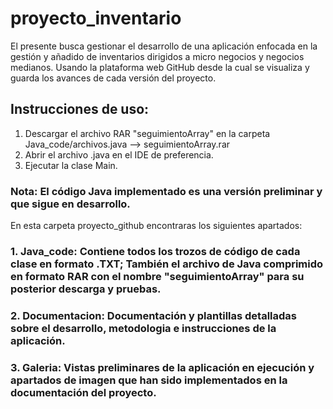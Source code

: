 # proyecto_inventario

El presente busca gestionar el desarrollo de una aplicación enfocada en la gestión y añadido de inventarios dirigidos a micro negocios y negocios medianos. Usando la plataforma web GitHub desde la cual se visualiza y guarda los avances de cada versión del proyecto.

## Instrucciones de uso:

1. Descargar el archivo RAR "seguimientoArray" en la carpeta Java_code/archivos.java --> seguimientoArray.rar
2. Abrir el archivo .java en el IDE de preferencia.
3. Ejecutar la clase Main.

 ### Nota: El código Java implementado es una versión preliminar y que sigue en desarrollo.

En esta carpeta proyecto_github encontraras los siguientes apartados:

### 1. Java_code: Contiene todos los trozos de código de cada clase en formato .TXT; También el archivo de Java comprimido en formato RAR con el nombre "seguimientoArray" para su posterior descarga y pruebas.

### 2. Documentacion: Documentación y plantillas detalladas sobre el desarrollo, metodologia e instrucciones de la aplicación.

### 3. Galeria: Vistas preliminares de la aplicación en ejecución y apartados de imagen que han sido implementados en la documentación del proyecto. 

